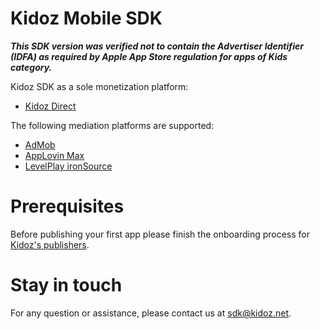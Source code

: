 # Kidoz Mobile SDK

***This SDK version was verified not to contain the Advertiser Identifier (IDFA) as required by Apple App Store regulation for apps of Kids category.***

Kidoz SDK as a sole monetization platform:
- [Kidoz Direct](/Kidoz%20Direct)
  
The following mediation platforms are supported:
- [AdMob](/Mediation/AdMob%20Adapter)
- [AppLovin Max](/Mediation/AppLovin%20Max%20Adapter)
- [LevelPlay ironSource](/LevelPlay%20IronSource%20Adapter)


# Prerequisites
Before publishing your first app please finish the onboarding process for [Kidoz's publishers](http://accounts.kidoz.net/publishers/register?utm_source=kidoz_github).

# Stay in touch 
For any question or assistance, please contact us at sdk@kidoz.net.
